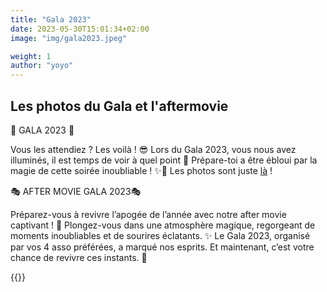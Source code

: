 ```yaml
---
title: "Gala 2023"
date: 2023-05-30T15:01:34+02:00
image: "img/gala2023.jpeg"

weight: 1
author: "yoyo"
---
```


## Les photos du Gala et l'aftermovie


📸 GALA 2023 📸

Vous les attendiez ? Les voilà ! 😎
Lors du Gala 2023, vous nous avez illuminés, il est temps de voir à quel point 🤩
Prépare-toi a être ébloui par la magie de cette soirée inoubliable ! ✨🎉 Les photos sont juste [là](https://www.facebook.com/media/set/?set=a.1169192967314181&type=3 "photos gala") ! 


🎭 AFTER MOVIE GALA 2023🎭

Préparez-vous à revivre l’apogée de l’année avec notre after movie captivant ! 🕺
Plongez-vous dans une atmosphère magique, regorgeant de moments inoubliables et de sourires éclatants. ✨
Le Gala 2023, organisé par vos 4 asso préférées, a marqué nos esprits. Et maintenant, c’est votre chance de revivre ces instants. 🥳

{{<youtube L-Jss3Qc-DE>}}